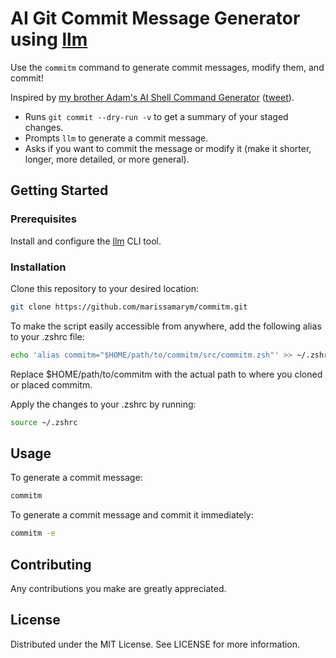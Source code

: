 # AI Git Commit Message Generator using [llm](https://llm.datasette.io/en/stable/)

Use the `commitm` command to generate commit messages, modify them, and commit!

Inspired by [my brother Adam's AI Shell Command Generator](https://gist.github.com/montasaurus/5ccbe453ef863f702291e763b1b63daf) ([tweet](https://twitter.com/montasaurus_rex/status/1758506549478097383)).

- Runs `git commit --dry-run -v` to get a summary of your staged changes.
- Prompts `llm` to generate a commit message.
- Asks if you want to commit the message or modify it (make it shorter, longer, more detailed, or more general).

## Getting Started

### Prerequisites

Install and configure the [llm](https://llm.datasette.io/en/stable/#quick-start) CLI tool.

### Installation

Clone this repository to your desired location:

```bash
git clone https://github.com/marissamarym/commitm.git
```

To make the script easily accessible from anywhere, add the following alias to your .zshrc file:

```bash
echo 'alias commitm="$HOME/path/to/commitm/src/commitm.zsh"' >> ~/.zshrc
```

Replace $HOME/path/to/commitm with the actual path to where you cloned or placed commitm.

Apply the changes to your .zshrc by running:

```bash
source ~/.zshrc
```

## Usage

To generate a commit message:

```bash
commitm
```

To generate a commit message and commit it immediately:

```bash
commitm -e
```

## Contributing

Any contributions you make are greatly appreciated.

## License

Distributed under the MIT License. See LICENSE for more information.
